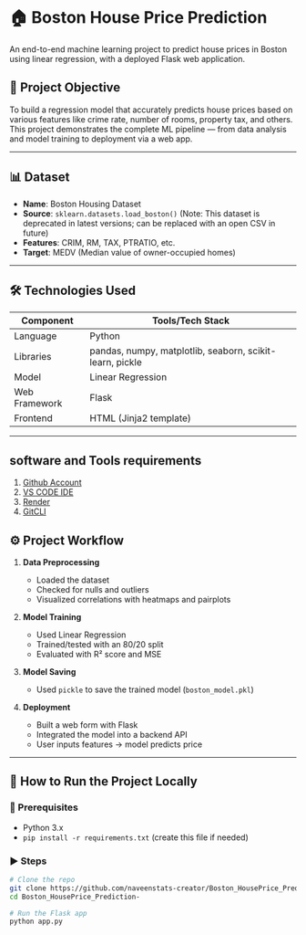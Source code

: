 # 🏠 Boston House Price Prediction

An end-to-end machine learning project to predict house prices in Boston using linear regression, with a deployed Flask web application.

## 📌 Project Objective

To build a regression model that accurately predicts house prices based on various features like crime rate, number of rooms, property tax, and others. This project demonstrates the complete ML pipeline — from data analysis and model training to deployment via a web app.

---

## 📊 Dataset

- **Name**: Boston Housing Dataset
- **Source**: `sklearn.datasets.load_boston()` (Note: This dataset is deprecated in latest versions; can be replaced with an open CSV in future)
- **Features**: CRIM, RM, TAX, PTRATIO, etc.
- **Target**: MEDV (Median value of owner-occupied homes)

---

## 🛠️ Technologies Used

| Component    | Tools/Tech Stack                     |
|--------------|--------------------------------------|
| Language     | Python                               |
| Libraries    | pandas, numpy, matplotlib, seaborn, scikit-learn, pickle |
| Model        | Linear Regression                    |
| Web Framework| Flask                                |
| Frontend     | HTML (Jinja2 template)               |

---

## software and Tools requirements

1. [Github Account](https://github.com)
2. [VS CODE IDE](https://code.visualstudio.com)
3. [Render](https://render.com/)
4. [GitCLI](https://git-scm.com/book/en/v2)


## ⚙️ Project Workflow

1. **Data Preprocessing**
   - Loaded the dataset
   - Checked for nulls and outliers
   - Visualized correlations with heatmaps and pairplots

2. **Model Training**
   - Used Linear Regression
   - Trained/tested with an 80/20 split
   - Evaluated with R² score and MSE

3. **Model Saving**
   - Used `pickle` to save the trained model (`boston_model.pkl`)

4. **Deployment**
   - Built a web form with Flask
   - Integrated the model into a backend API
   - User inputs features → model predicts price

---

## 🚀 How to Run the Project Locally

### 🔧 Prerequisites
- Python 3.x
- `pip install -r requirements.txt` (create this file if needed)

### ▶️ Steps

```bash
# Clone the repo
git clone https://github.com/naveenstats-creator/Boston_HousePrice_Prediction-.git
cd Boston_HousePrice_Prediction-

# Run the Flask app
python app.py

